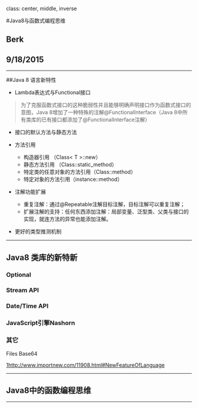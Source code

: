 class: center, middle, inverse

#Java8与函数式编程思维
## Berk
## 9/18/2015

---

##Java 8 语言新特性
- Lambda表达式与Functional接口

>
>为了克服函数式接口的这种脆弱性并且能够明确声明接口作为函数式接口的意图，Java 8增加了一种特殊的注解@FunctionalInterface（Java 8中所有类库的已有接口都添加了@FunctionalInterface注解）

- 接口的默认方法与静态方法

- 方法引用
  - 构造器引用 （Class< T >::new）
  - 静态方法引用 （Class::static_method）
  - 特定类的任意对象的方法引用（Class::method）
  - 特定对象的方法引用（instance::method）

- 注解功能扩展
  - 重复注解：通过@Repeatable注解目标注解，目标注解可以重复注解；
  - 扩展注解的支持：任何东西添加注解：局部变量、泛型类、父类与接口的实现，就连方法的异常也能添加注解。

- 更好的类型推测机制

---

## Java8 类库的新特新
### Optional

### Stream API

### Date/Time API

### JavaScript引擎Nashorn

### 其它
Files 
Base64


[1](Java8新特性)<http://www.importnew.com/11908.html#NewFeatureOfLanguage>

---

## Java8中的函数编程思维

---
